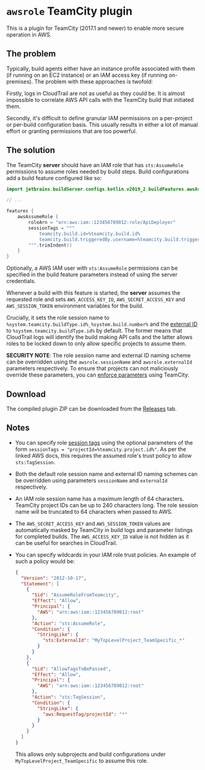 # `awsrole` TeamCity plugin

This is a plugin for TeamCity (2017.1 and newer) to enable more secure operation
in AWS.

## The problem

Typically, build agents either have an instance profile associated with them (if
running on an EC2 instance) or an IAM access key (if running on-premises). The
problem with these approaches is twofold:

Firstly, logs in CloudTrail are not as useful as they could be. It is almost
impossible to correlate AWS API calls with the TeamCity build that initiated them.

Secondly, it's difficult to define granular IAM permissions on a per-project or
per-build configuration basis. This usually results in either a lot of manual
effort or granting permissions that are too powerful.

## The solution

The TeamCity **server** should have an IAM role that has `sts:AssumeRole` permissions
to assume roles needed by build steps. Build configurations add a build feature 
configured like so:

```kotlin
import jetbrains.buildServer.configs.kotlin.v2019_2.buildFeatures.awsAssumeRole

// ...

features {
    awsAssumeRole {
        roleArn = "arn:aws:iam::123456789012:role/ApiDeployer"
        sessionTags = """
            teamcity.build.id=%teamcity.build.id%
            teamcity.build.triggeredBy.username=%teamcity.build.triggeredBy.username%
        """.trimIndent()
    }
}
```

Optionally, a AWS IAM user with `sts:AssumeRole` permissions can be specified in the
build feature parameters instead of using the server credentials.

Whenever a build with this feature  is started, the **server** assumes the 
requested role and sets `AWS_ACCESS_KEY_ID`, `AWS_SECRET_ACCESS_KEY` and 
`AWS_SESSION_TOKEN` environment variables for the build. 

Crucially, it sets the role session name to `%system.teamcity.buildType.id%_%system.build.number%` 
and the [external ID][external-id] to `%system.teamcity.buildType.id%` by default. 
The former means that CloudTrail logs will identify the build making API calls 
and the latter allows roles to be locked down to only allow specific projects 
to assume them.

**SECURITY NOTE**: The role session name and external ID naming scheme can be 
overridden using the `awsrole.sessionName` and `awsrole.externalId` parameters
respectively. To ensure that projects can not maliciously override these 
parameters, you can [enforce parameters][tc-enforce] using TeamCity.

## Download

The compiled plugin ZIP can be downloaded from the [Releases][releases] tab.

## Notes

* You can specify role [session tags][session-tags] using the optional
  parameters of the form `sessionTags = "projectId=%teamcity.project.id%"`.
  As per the linked AWS docs, this requires the assumed role's trust policy to
  allow `sts:TagSession`.
  
* Both the default role session name and external ID naming schemes can be
  overridden using parameters `sessionName` and `externalId`
  respectively. 

* An IAM role session name has a maximum length of 64 characters. TeamCity project
  IDs can be up to 240 characters long. The role session name will be truncated
  to 64 characters when passed to AWS.
  
* The `AWS_SECRET_ACCESS_KEY` and `AWS_SESSION_TOKEN` values are automatically masked
  by TeamCity in build logs and parameter listings for completed builds. The
  `AWS_ACCESS_KEY_ID` value is not hidden as it can be useful for searches in
  CloudTrail.
  
* You can specify wildcards in your IAM role trust policies. An example of such
  a policy would be:
  
  ```json
  {
    "Version": "2012-10-17",
    "Statement": [
      {
        "Sid": "AssumeRoleFromTeamcity",
        "Effect": "Allow",
        "Principal": {
          "AWS": "arn:aws:iam::123456789012:root"
        },
        "Action": "sts:AssumeRole",
        "Condition": {
          "StringLike": {
            "sts:ExternalId": "MyTopLevelProject_TeamSpecific_*"
          }
        }
      },
      {
        "Sid": "AllowTagsToBePassed",
        "Effect": "Allow",
        "Principal": {
          "AWS": "arn:aws:iam::123456789012:root"
        },
        "Action": "sts:TagSession",
        "Condition": {
          "StringLike": {
            "aws:RequestTag/projectId": "*"
          }
        }
      }
    ]
  }
  ```
  
  This allows only subprojects and build configurations under `MyTopLevelProject_TeamSpecific`
  to assume this role.

[external-id]: https://docs.aws.amazon.com/IAM/latest/UserGuide/id_roles_create_for-user_externalid.html
[releases]: https://github.com/glassechidna/teamcity-awsrole-plugin/releases
[session-tags]: https://docs.aws.amazon.com/IAM/latest/UserGuide/id_session-tags.html
[tc-enforce]: https://www.jetbrains.com/help/teamcity/build-configuration-template.html#BuildConfigurationTemplate-Enforcingsettingsinheritedfromtemplate
